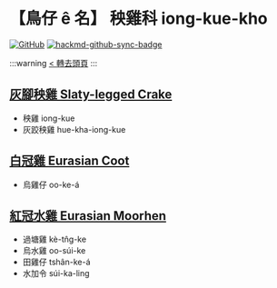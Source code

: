 # 【鳥仔 ê 名】 秧雞科 iong-kue-kho

[![GitHub](https://img.shields.io/badge/GitHub-black?logo=github)](https://github.com/siansiansu/tsiau-a-e-mia)
[![hackmd-github-sync-badge](https://hackmd.io/WA5FMhNIR2iqIxMjNoh0uw/badge)](https://hackmd.io/WA5FMhNIR2iqIxMjNoh0uw)

:::warning
[< 轉去頭頁](https://hackmd.io/@siansiansu/Hy4VzNvha)
:::

## [灰腳秧雞 Slaty-legged Crake](https://www.instagram.com/p/CnjSA1IvJ5u/)

- 秧雞 iong-kue
- 灰跤秧雞 hue-kha-iong-kue

## [白冠雞 Eurasian Coot](https://www.instagram.com/p/CmT0vf3vPS9/)

- 烏雞仔 oo-ke-á

## [紅冠水雞 Eurasian Moorhen](https://www.instagram.com/p/Cb5-RQbvBo6/)

- 過塘雞 kè-tn̂g-ke
- 烏水雞 oo-súi-ke
- 田雞仔 tshân-ke-á
- 水加令 súi-ka-ling